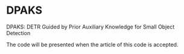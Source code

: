 # DPAKS
DPAKS: DETR Guided by Prior Auxiliary Knowledge for Small Object Detection

The code will be presented when the article of this code is accepted.
